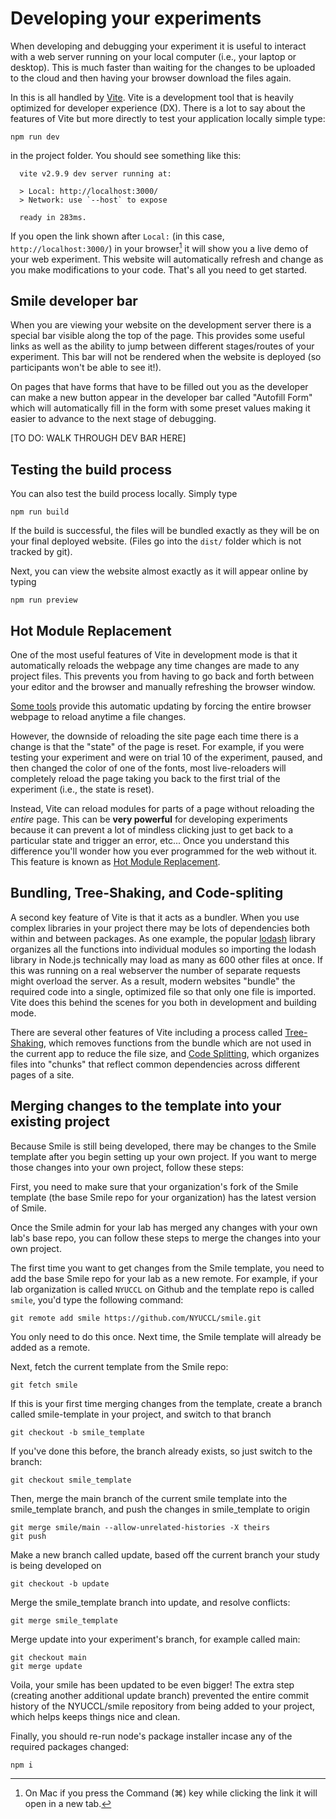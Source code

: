 # Developing your experiments

When developing and debugging your experiment it is useful to interact with a
web server running on your local computer (i.e., your laptop or desktop). This
is much faster than waiting for the changes to be uploaded to the cloud and then
having your browser download the files again.

In <SmileText/> this is all handled by [Vite](https://vitejs.dev). Vite is a
development tool that is heavily optimized for developer experience (DX). There
is a lot to say about the features of Vite but more directly to test your
application locally simple type:

```
npm run dev
```

in the project folder. You should see something like this:

```
  vite v2.9.9 dev server running at:

  > Local: http://localhost:3000/
  > Network: use `--host` to expose

  ready in 283ms.
```

If you open the link shown after `Local:` (in this case,
`http://localhost:3000/`) in your browser[^mac] it will show you a live demo of
your web experiment. This website will automatically refresh and change as you
make modifications to your code. That's all you need to get started.

[^mac]:
    On Mac if you press the Command (⌘) key while clicking the link it will open
    in a new tab.

## Smile developer bar

When you are viewing your website on the development server there is a special
bar visible along the top of the page. This provides some useful links as well
as the ability to jump between different stages/routes of your experiment. This
bar will not be rendered when the website is deployed (so participants won't be
able to see it!).

On pages that have forms that have to be filled out you as the developer can
make a new button appear in the developer bar called "Autofill Form" which will
automatically fill in the form with some preset values making it easier to
advance to the next stage of debugging.

[TO DO: WALK THROUGH DEV BAR HERE]

## Testing the build process

You can also test the build process locally. Simply type

```
npm run build
```

If the build is successful, the files will be bundled exactly as they will be on
your final deployed website. (Files go into the `dist/` folder which is not
tracked by git).

Next, you can view the website almost exactly as it will appear online by typing

```
npm run preview
```

## Hot Module Replacement

One of the most useful features of Vite in development mode is that it
automatically reloads the webpage any time changes are made to any project
files. This prevents you from having to go back and forth between your editor
and the browser and manually refreshing the browser window.

[Some tools](https://marketplace.visualstudio.com/items?itemName=ritwickdey.LiveServer)
provide this automatic updating by forcing the entire browser webpage to reload
anytime a file changes.

However, the downside of reloading the site page each time there is a change is
that the "state" of the page is reset. For example, if you were testing your
experiment and were on trial 10 of the experiment, paused, and then changed the
color of one of the fonts, most live-reloaders will completely reload the page
taking you back to the first trial of the experiment (i.e., the state is reset).

Instead, Vite can reload modules for parts of a page without reloading the
_entire_ page. This can be **very powerful** for developing experiments because
it can prevent a lot of mindless clicking just to get back to a particular state
and trigger an error, etc... Once you understand this difference you'll wonder
how you ever programmed for the web without it. This feature is known as
[Hot Module Replacement](https://vitejs.dev/guide/features.html#hot-module-replacement).

## Bundling, Tree-Shaking, and Code-spliting

A second key feature of Vite is that it acts as a bundler. When you use complex
libraries in your project there may be lots of dependencies both within and
between packages. As one example, the popular [lodash](https://lodash.com)
library organizes all the functions into individual modules so importing the
lodash library in Node.js technically may load as many as 600 other files at
once. If this was running on a real webserver the number of separate requests
might overload the server. As a result, modern websites "bundle" the required
code into a single, optimized file so that only one file is imported. Vite does
this behind the scenes for you both in development and building mode.

There are several other features of Vite including a process called
[Tree-Shaking](https://developer.mozilla.org/en-US/docs/Glossary/Tree_shaking),
which removes functions from the bundle which are not used in the current app to
reduce the file size, and
[Code Splitting](https://developer.mozilla.org/en-US/docs/Glossary/Code_splitting),
which organizes files into "chunks" that reflect common dependencies across
different pages of a site.

## Merging changes to the template into your existing project

Because Smile is still being developed, there may be changes to the Smile
template after you begin setting up your own project. If you want to merge those
changes into your own project, follow these steps:

First, you need to make sure that your organization's fork of the Smile template
(the base Smile repo for your organization) has the latest version of Smile.

Once the Smile admin for your lab has merged any changes with your own lab's
base repo, you can follow these steps to merge the changes into your own
project.

The first time you want to get changes from the Smile template, you need to add
the base Smile repo for your lab as a new remote. For example, if your lab
organization is called `NYUCCL` on Github and the template repo is called
`smile`, you'd type the following command:

```
git remote add smile https://github.com/NYUCCL/smile.git
```

You only need to do this once. Next time, the Smile template will already be
added as a remote.

Next, fetch the current template from the Smile repo:

```
git fetch smile
```

If this is your first time merging changes from the template, create a branch
called smile-template in your project, and switch to that branch

```
git checkout -b smile_template
```

If you've done this before, the branch already exists, so just switch to the
branch:

```
git checkout smile_template
```

Then, merge the main branch of the current smile template into the
smile_template branch, and push the changes in smile_template to origin

```
git merge smile/main --allow-unrelated-histories -X theirs
git push
```

Make a new branch called update, based off the current branch your study is
being developed on

```
git checkout -b update
```

Merge the smile_template branch into update, and resolve conflicts:

```
git merge smile_template
```

Merge update into your experiment's branch, for example called main:

```
git checkout main
git merge update
```

Voila, your smile has been updated to be even bigger! The extra step (creating
another additional update branch) prevented the entire commit history of the
NYUCCL/smile repository from being added to your project, which helps keeps
things nice and clean.

Finally, you should re-run node's package installer incase any of the required
packages changed:

```
npm i
```
